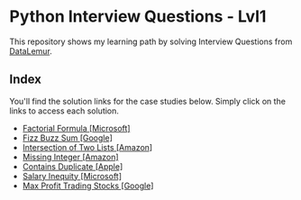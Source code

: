 # Python Interview Questions - Lvl1
This repository shows my learning path by solving Interview Questions from [DataLemur](https://datalemur.com/questions?category=Python&difficulty=Easy).

## Index
You'll find the solution links for the case studies below. Simply click on the links to access each solution.

 - [Factorial Formula [Microsoft]](https://github.com/Mati-DB/Python-Interview-Questions/blob/main/Factorial%20Function%20%5BMicrosoft%5D.md)
 - [Fizz Buzz Sum [Google]](https://github.com/Mati-DB/Python-Interview-Questions/blob/main/Fizz%20Buzz%20Sum%20%5BGoogle%5D.md)
 - [Intersection of Two Lists [Amazon]](https://github.com/Mati-DB/Python-Interview-Questions/blob/main/Intersection%20of%20Two%20Lists%20%5BAmazon%5D.md)
 - [Missing Integer [Amazon]](https://github.com/Mati-DB/Python-Interview-Questions/blob/main/Missing%20Integer%20%5BAmazon%5D.md)
 - [Contains Duplicate [Apple]](https://github.com/Mati-DB/Python-Interview-Questions/blob/main/Contains%20Duplicate%20%5BApple%5D.md)
 - [Salary Inequity [Microsoft]](https://github.com/Mati-DB/Python-Interview-Questions/blob/main/Salary%20Inequity%20%5BMicrosoft%5D.md)
 - [Max Profit Trading Stocks [Google]](https://github.com/Mati-DB/Python-Interview-Questions/blob/main/Max%20Profit%20Trading%20Stocks%20%5BGoogle%5D.md)
